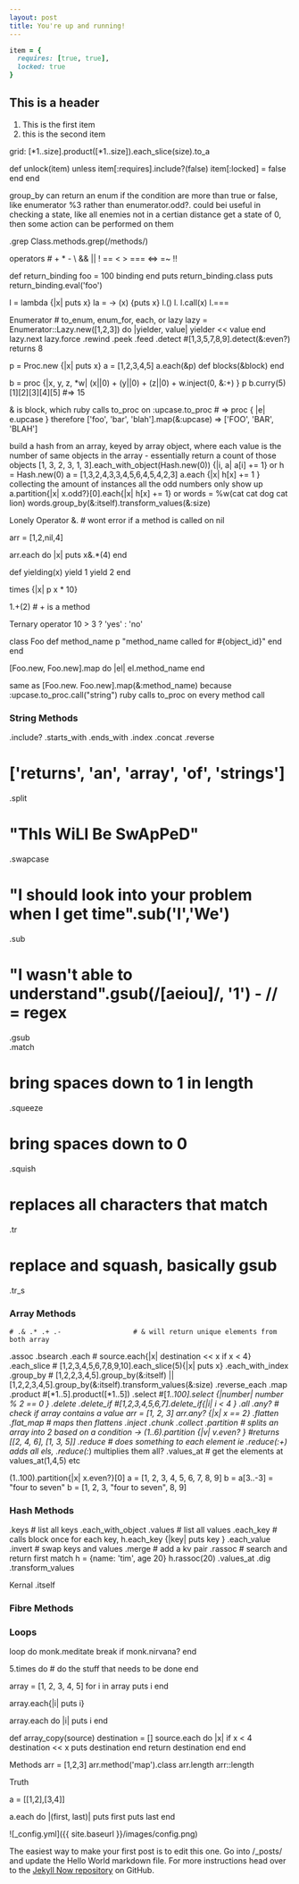 ```yaml
---
layout: post
title: You're up and running!
---
```

```ruby
item = {
  requires: [true, true],
  locked: true
}
```

## This is a header

1. This is the first item
2. this is the second item

grid:
  [*1..size].product([*1..size]).each_slice(size).to_a

  def unlock(item)
   unless item[:requires].include?(false)
     item[:locked] = false
     end
   end



   group_by can return an enum if the condition are more than true or false, like enumerator %3 rather than enumerator.odd?.
   could bei useful in checking a state, like all enemies not in a certian distance get a state of 0,
   then some action can be performed on them

   .grep
   Class.methods.grep(/methods/)

   operators
    # + * - \ && || ! == < > === <=> =~ !!


   def return_binding
     foo = 100
     binding
   end
   puts return_binding.class
   puts return_binding.eval('foo')

   l = lambda {|x| puts x}
   la  = -> (x) {puts x}
   l.()
   l.[]()
   l.call(x)
   l.===

   Enumerator #  to_enum, enum_for, each, or lazy
   lazy = Enumerator::Lazy.new([1,2,3]) do |yielder, value|
       yielder << value
     end
   lazy.next
   lazy.force
   .rewind
   .peek
   .feed
   .detect                     #[1,3,5,7,8,9].detect(&:even?) returns 8

   p = Proc.new {|x| puts x}
   a = [1,2,3,4,5]
   a.each(&p)
   def blocks(&block)
   end

   b = proc {|x, y, z, *w| (x||0) + (y||0) + (z||0) + w.inject(0, &:+) }
   p b.curry(5)[1][2][3][4][5]  #=> 15


   & is block, which ruby calls to_proc on
   :upcase.to_proc # => proc { |e| e.upcase }
   therefore
   ['foo', 'bar', 'blah'].map(&:upcase) => ['FOO', 'BAR', 'BLAH']




   build a hash from an array, keyed by array object, where each value is the number of same objects in the array - essentially return a count of those objects
   [1, 3, 2, 3, 1, 3].each_with_object(Hash.new(0)) {|i, a| a[i] += 1}
   or
   h = Hash.new(0)
   a = [1,3,2,4,3,3,4,5,6,4,5,4,2,3]
   a.each {|x| h[x] += 1 }
    collecting the amount of instances all the odd numbers only show up
   a.partition{|x| x.odd?}[0].each{|x| h[x] += 1}
   or
   words = %w(cat cat dog cat lion)
   words.group_by(&:itself).transform_values(&:size)


   Lonely Operator &.  # wont error if a method is called on nil

   arr = [1,2,nil,4]

   arr.each do |x|
     puts x&.*(4)
   end





   def yielding(x)
    yield 1
    yield 2
   end

   times {|x| p x * 10}

   1.+(2) # + is a method

   Ternary operator
     10 > 3 ? 'yes' : 'no'


   class Foo
     def method_name
       p "method_name called for #{object_id}"
     end
   end

   [Foo.new, Foo.new].map do |el|
    el.method_name
   end

   same as
   [Foo.new. Foo.new].map(&:method_name)
   because
   :upcase.to_proc.call("string")
   ruby calls to_proc on every method call


### String Methods

   .include?
   .starts_with
   .ends_with
   .index
   .concat
   .reverse
   # ['returns', 'an', 'array', 'of', 'strings']
   .split                  
   # "ThIs WiLl Be SwApPeD"
   .swapcase               
   # "I should look into your problem when I get time".sub('I','We')
   .sub                    
   # "I wasn't able to understand".gsub(/[aeiou]/, '1') - // = regex
   .gsub                   
   .match
   # bring spaces down to 1 in length
   .squeeze                
   # bring spaces down to 0
   .squish                 
   # replaces all characters that match
   .tr                     
   # replace and squash, basically gsub
   .tr_s                   

### Array Methods


    # .& .* .+ .-                  # & will return unique elements from both array
   .assoc
   .bsearch
   .each                   # source.each{|x| destination << x if x < 4}
   .each_slice             # [1,2,3,4,5,6,7,8,9,10].each_slice(5){|x| puts x}
   .each_with_index
   .group_by              # [1,2,2,3,4,5].group_by(&:itself) || [1,2,2,3,4,5].group_by(&:itself).transform_values(&:size)
   .reverse_each
   .map
   .product                #[*1..5].product([*1..5])
   .select                 #[*1..100].select {|number| number % 2 == 0 }
   .delete
   .delete_if              #[1,2,3,4,5,6,7].delete_if{|i| i < 4 }
   .all
   .any?                  # check if array contains a value arr = [1, 2, 3]  arr.any? {|x| x == 2}
   .flatten
   .flat_map              # maps then flattens
   .inject
   .chunk
   .collect
   .partition             # splits an array into 2 based on a condition -> (1..6).partition {|v| v.even? }  #returns  [[2, 4, 6], [1, 3, 5]]
   .reduce                # does something to each element ie .reduce(:+) adds all els, .reduce(:*) multiplies them all?
   .values_at             # get the elements at values_at(1,4,5) etc

   (1..100).partition{|x| x.even?}[0]
   a = [1, 2, 3, 4, 5, 6, 7, 8, 9]
   b = a[3..-3] = "four to seven"
   b = [1, 2, 3, "four to seven", 8, 9]

### Hash Methods
   .keys                  # list all keys
   .each_with_object
   .values                # list all values
   .each_key              # calls block once for each key, h.each_key {|key| puts key }
   .each_value
   .invert                # swap keys and values
   .merge                 # add a kv pair
   .rassoc                # search and return first match  h = {name: 'tim', age 20} h.rassoc(20)
   .values_at
   .dig
   .transform_values

   Kernal
   .itself

### Fibre Methods

### Loops

   loop do
     monk.meditate
     break if monk.nirvana?
   end

   5.times do
       # do the stuff that needs to be done
     end

   array = [1, 2, 3, 4, 5]
   for i in array
     puts i
   end

   array.each{|i| puts i}

   array.each do |i|
     puts i
   end

   def array_copy(source)
     destination = []
     source.each do |x|
         if x < 4
         destination << x
         puts destination
         end
         return destination
       end
     end

   Methods
   arr = [1,2,3]
   arr.method('map').class
   arr.length
   arr::length


   Truth



   a = [[1,2],[3,4]]

   a.each do |(first, last)|
     puts first
     puts last
   end




![_config.yml]({{ site.baseurl }}/images/config.png)

The easiest way to make your first post is to edit this one. Go into /_posts/ and update the Hello World markdown file. For more instructions head over to the [Jekyll Now repository](https://github.com/barryclark/jekyll-now) on GitHub.
